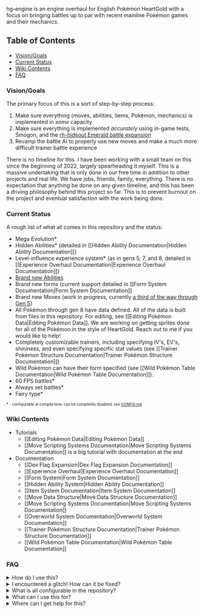 hg-engine is an engine overhaul for English Pokémon HeartGold with a focus on bringing battles up to par with recent mainline Pokémon games and their mechanics.  

## Table of Contents

- [Vision/Goals](#visiongoals)
- [Current Status](#current-status)
- [Wiki Contents](#wiki-contents)
- [FAQ](#faq)

### Vision/Goals
The primary focus of this is a sort of step-by-step process:

1) Make sure everything (moves, abilities, items, Pokémon, mechanics) is implemented in *some* capacity
2) Make sure everything is implemented *accurately* using in-game tests, Smogon, and the [rh-hideout Emerald battle expansion](https://github.com/rh-hideout/pokeemerald-expansion)
3) Revamp the battle AI to properly use new moves and make a much more difficult trainer battle experience

There is no timeline for this.  I have been working with a small team on this since the beginning of 2022, largely spearheading it myself.  This is a massive undertaking that is only done in our free time in addition to other projects and real life.  We have jobs, friends, family, everything.  There is no expectation that anything be done on any given timeline, and this has been a driving philosophy behind this project so far.  This is to prevent burnout on the project and eventual satisfaction with the work being done.

### Current Status
A rough list of what all comes in this repository and the status:
- Mega Evolution*
- Hidden Abilities* (detailed in [[Hidden Ability Documentation|Hidden Ability Documentation]])
- Level-influence experience system* (as in gens 5, 7, and 8, detailed in [[Experience Overhaul Documentation|Experience Overhaul Documentation]])
- [Brand new Abilities](https://github.com/users/BluRosie/projects/1)
- Brand new forms (current support detailed in [[Form System Documentation|Form System Documentation]]
- Brand new Moves (work in progress, currently [a third of the way through Gen 5](https://github.com/users/BluRosie/projects/4))
- All Pokémon through gen 8 have data defined.  All of the data is built from files in this repository.  For editing, see [[Editing Pokémon Data|Editing Pokémon Data]].  We are working on getting sprites done for all of the Pokémon in the style of HeartGold.  Reach out to me if you would like to help!
- Completely customizable trainers, including specifying IV's, EV's, shininess, and even specifying specific stat values (see [[Trainer Pokémon Structure Documentation|Trainer Pokémon Structure Documentation]])
- Wild Pokémon can have their form specified (see [[Wild Pokémon Table Documentation|Wild Pokémon Table Documentation]]).
- 60 FPS battles*
- Always set battles*
- Fairy type*

<sup><sub><b>*</b> - configurable at compile time, can be completely disabled, see [CONFIG.md](https://github.com/BluRosie/hg-engine/blob/main/CONFIG.md)</sub></sup>

### Wiki Contents

- Tutorials
  - [[Editing Pokémon Data|Editing Pokémon Data]]
  - [[Move Scripting Systems Documentation|Move Scripting Systems Documentation]] is a big tutorial with documentation at the end
- Documentation
  - [[Dex Flag Expansion|Dex Flag Expansion Documentation]]
  - [[Experience Overhaul|Experience Overhaul Documentation]]
  - [[Form System|Form System Documentation]]
  - [[Hidden Ability System|Hidden Ability Documentation]]
  - [[Item System Documentation|Item System Documentation]]
  - [[Move Data Structure|Move Data Structure Documentation]]
  - [[Move Scripting Systems Documentation|Move Scripting Systems Documentation]]
  - [[Overworld System Documentation|Overworld System Documentation]]
  - [[Trainer Pokémon Structure Documentation|Trainer Pokémon Structure Documentation]]
  - [[Wild Pokémon Table Documentation|Wild Pokémon Table Documentation]]


### FAQ
<details>
<summary>How do I use this?</summary>
<br>

Read the [README from the repository](https://github.com/BluRosie/hg-engine/blob/main/README.md).  This goes through how to install it from a fresh install of Windows, Debian Linux, and MacOS.  If you are capable of building the [CFRU](https://github.com/Skeli789/Complete-Fire-Red-Upgrade), you are capable of building this.
</details>

<details>
<summary>I encountered a glitch!  How can it be fixed?</summary>
<br>

Please create an issue on the [Github Issues page](https://github.com/BluRosie/hg-engine/issues/).  This should detail reproduction steps and, if you're the best bug reporter ever, include a save file or a save state so that we can easily reproduce it.
</details>

<details>
<summary>What is all configurable in the repository?</summary>
<br>

See [CONFIG.md](https://github.com/BluRosie/hg-engine/blob/main/CONFIG.md).
</details>

<details>
<summary>What can I use this for?</summary>
<br>

You are free to use this for your own hacks as you please with slight restriction.

The only restriction that I have is similar to the CFRU's only restriction:

ROM Hacking is a hobby.  Without my express permission, please do not use this repository or the code within it as part of a project that results in any sort of financial gain that isn't *completely avoidable* by the people that want to play the game in its most recent form.

That is to say, if you want to have Ko-Fi donations for your work or whatever, then feel free to do so.  However, *a reward for donation can not be a version of the game that is not publicly accessible without the donation having occurred*.  I think it is reasonable to ask for truly optional donations that are for your work and not the code from this repository.  A publicly accessible patch should be available for the ROM Hack in question that does not require the donation to unlock anything.

This includes optional donations, streamer-tailored hacks, whatever.  There is a drastic increase lately in streamers essentially paying modding figures to make mods for content and it has debilitated XY, Breath of the Wild, BDSP, and Super Mario Odyssey to be limited to a small team of workers that would rather be exclusive with their findings to ensure that they have a continuous stream of revenue from streamers looking to make content.
</details>

<details>
<summary>Where can I get help for this?</summary>
<br>

First, check [[Troubleshooting|Troubleshooting]] and see if your problem is there and the directions there help you out.

From there, join the [Kingdom of DS Hacking Discord server](https://discord.gg/zAtqJDW2jC).  Read the rules there and make sure you're comfortable in the 11-minute anti-spam probationary period that every new join goes through in that server.  Once you get access, head over to `#hg-feature-expansions` and ask there.  *Please do not reask your question*.  It will be addressed if possible.
</details>
